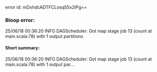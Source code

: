 error id: mDxhdcADTFCLosq55x2IPg==
### Bloop error:

25/06/18 00:36:20 INFO DAGScheduler: Got map stage job 13 (count at main.scala:78) with 1 output partitions
#### Short summary: 

25/06/18 00:36:20 INFO DAGScheduler: Got map stage job 13 (count at main.scala:78) with 1 output par...